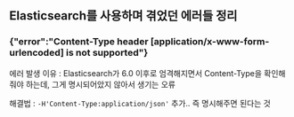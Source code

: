 ## Elasticsearch를 사용하며 겪었던 에러들 정리

### {"error":"Content-Type header [application/x-www-form-urlencoded] is not supported"}

에러 발생 이유 : Elasticsearch가 6.0 이후로 엄격해지면서 Content-Type을 확인해줘야 하는데, 그게 명시되어았지 않아서 생기는 오류

해결법 : `-H'Content-Type:application/json'` 추가.. 즉 명시해주면 된다는 것